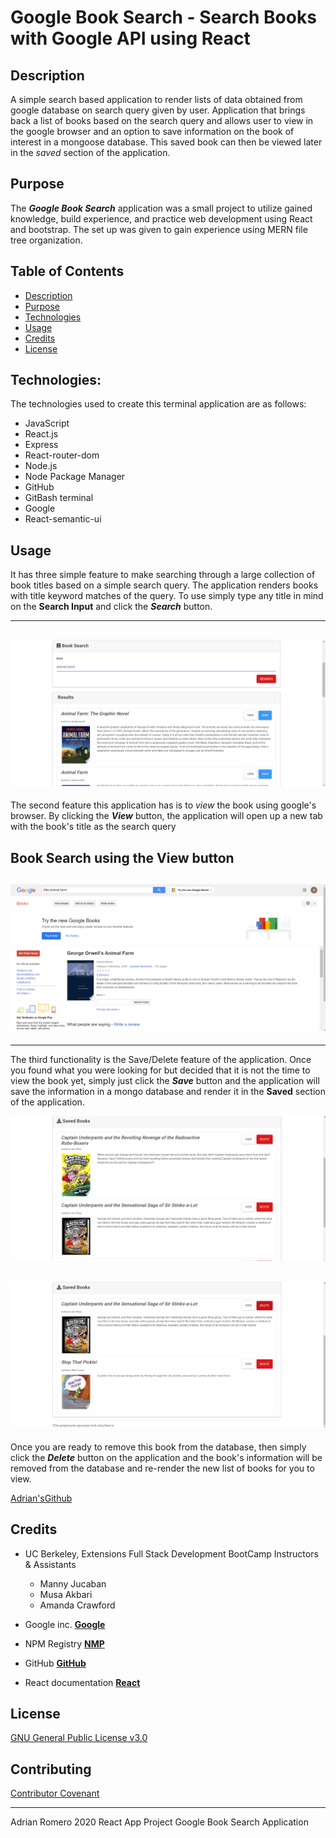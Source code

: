 # Google Book Search - Search Books with Google API using React

## Description

A simple search based application to render lists of data obtained from google database on search query given by user. Application that brings back a list of books based on the search query and allows user to view in the google browser and an option to save information on the book of interest in a mongoose database. This saved book can then be viewed later in the _saved_ section of the application.

## Purpose

The ***Google Book Search*** application was a small project to utilize gained knowledge, build experience, and practice web development using React and bootstrap. The set up was given to gain experience using MERN file tree organization. 

## Table of Contents

* [Description](#description)
* [Purpose](#purpose)
* [Technologies](#technologies)
* [Usage](#usage)
* [Credits](#credits)
* [License](#license)


## Technologies:

The technologies used to create this terminal application are as follows:
- JavaScript
- React.js
- Express
- React-router-dom
- Node.js
- Node Package Manager
- GitHub
- GitBash terminal
- Google
- React-semantic-ui 

## Usage

It has three simple feature to make searching through a large collection of book titles based on a simple search query. The application renders books with title keyword matches of the query.
To use simply type any title in mind on the **Search Input** and click the ***Search*** button.

---
![SearchFunctionality](./client/src/assets/images/search.png)
---
The second feature this application has is to *view* the book using google's browser. By clicking the ***View*** button, the application will open up a new tab with the book's title as the search query

Book Search using the View button
---
![ViewFunctionality](./client/src/assets/images/view.png)
---

---
The third functionality is the Save/Delete feature of the application. Once you found what you were looking for but decided that it is not the time to view the book yet, simply just click the ***Save*** button and the application will save the information in a mongo database and render it in the **Saved** section of the application. 

![SaveFunctionality](./client/src/assets/images/saved.png)

![DeleteFunctionality](./client/src/assets/images/saved2.png)
---

Once you are ready to remove this book from the database, then simply click the ***Delete*** button on the application and the book's information will be removed from the database and re-render the new list of books for you to view.






[Adrian'sGithub](https://github.com/adrianromero13)


## Credits

* UC Berkeley, Extensions Full Stack Development BootCamp Instructors & Assistants
    - Manny Jucaban
    - Musa Akbari
    - Amanda Crawford

* Google inc.           **[Google](https://www.google.com)**
* NPM Registry          **[NMP](https://docs.npmjs.com/)**
* GitHub                **[GitHub](https://github.com/)**
* React documentation   **[React](https://react.semantic-ui.com/)**
    
    



## License

[GNU General Public License v3.0](./LICENSE.txt)




## Contributing


[Contributor Covenant](https://www.contributor-covenant.org/)


---
Adrian Romero 2020 React App Project Google Book Search Application
